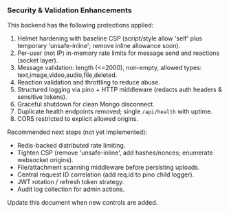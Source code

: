 ### Security & Validation Enhancements

This backend has the following protections applied:

1. Helmet hardening with baseline CSP (script/style allow 'self' plus temporary 'unsafe-inline'; remove inline allowance soon).
2. Per-user (not IP) in-memory rate limits for message send and reactions (socket layer).
3. Message validation: length (<=2000), non-empty, allowed types: text,image,video,audio,file,deleted.
4. Reaction validation and throttling to reduce abuse.
5. Structured logging via pino + HTTP middleware (redacts auth headers & sensitive tokens).
6. Graceful shutdown for clean Mongo disconnect.
7. Duplicate health endpoints removed; single `/api/health` with uptime.
8. CORS restricted to explicit allowed origins.

Recommended next steps (not yet implemented):
 - Redis-backed distributed rate limiting.
 - Tighten CSP (remove 'unsafe-inline', add hashes/nonces; enumerate websocket origins).
 - File/attachment scanning middleware before persisting uploads.
 - Central request ID correlation (add req.id to pino child logger).
 - JWT rotation / refresh token strategy.
 - Audit log collection for admin actions.

Update this document when new controls are added.
